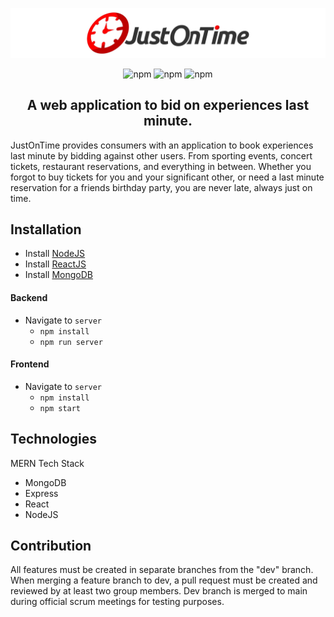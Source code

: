 ![alt text](/doc/logo.jpg)

<div align="center"> 
 
 ![npm](https://img.shields.io/badge/npm-8.5.5-brightgreen.svg) 
 ![npm](https://img.shields.io/badge/react-18.1.0-blue.svg)
 ![npm](https://img.shields.io/badge/mongodb-5.0-red.svg)
 
</div>


<h2 align="center">A web application to bid on experiences last minute.</h2>
JustOnTime provides consumers with an application to book experiences last minute by bidding against other users. From sporting events, concert tickets, restaurant reservations, and everything in between. Whether you forgot to buy tickets for you and your significant other, or need a last minute reservation for a friends birthday party, you are never late, always just on time.

<h2>Installation</h2>

 - Install [NodeJS](https://nodejs.org/en/download/) </br>
 - Install [ReactJS](https://reactjs.org/docs/getting-started.html) </br>
 - Install [MongoDB](https://www.mongodb.com/docs/manual/administration/install-community/) </br>

#### Backend
- Navigate to ```server```
     - ```npm install```
     - ```npm run server```
     
#### Frontend
- Navigate to ```server```
     - ```npm install```
     - ```npm start```

<h2>Technologies</h2>
MERN Tech Stack</br>
<ul>
<li> MongoDB </li>
<li> Express </li>
<li> React </li>
<li> NodeJS </li>
</ul>

<h2>Contribution</h2>
All features must be created in separate branches from the "dev" branch.
When merging a feature branch to dev, a pull request must be created and reviewed by at least two group members.
Dev branch is merged to main during official scrum meetings for testing purposes.
